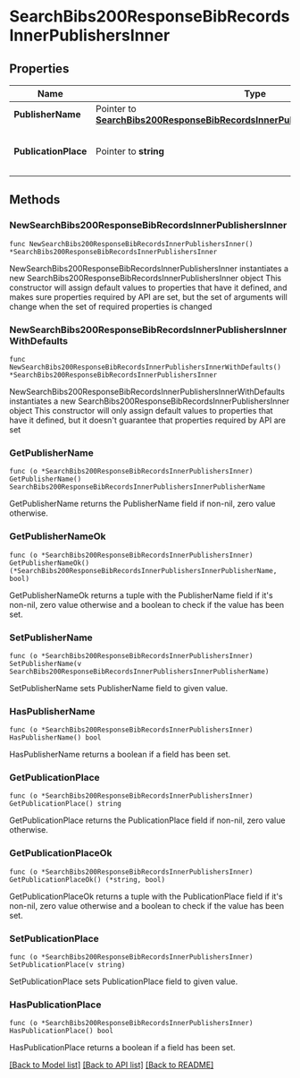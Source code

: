 # SearchBibs200ResponseBibRecordsInnerPublishersInner

## Properties

Name | Type | Description | Notes
------------ | ------------- | ------------- | -------------
**PublisherName** | Pointer to [**SearchBibs200ResponseBibRecordsInnerPublishersInnerPublisherName**](SearchBibs200ResponseBibRecordsInnerPublishersInnerPublisherName.md) |  | [optional] 
**PublicationPlace** | Pointer to **string** | Publication Place [v260sa v264sa] | [optional] 

## Methods

### NewSearchBibs200ResponseBibRecordsInnerPublishersInner

`func NewSearchBibs200ResponseBibRecordsInnerPublishersInner() *SearchBibs200ResponseBibRecordsInnerPublishersInner`

NewSearchBibs200ResponseBibRecordsInnerPublishersInner instantiates a new SearchBibs200ResponseBibRecordsInnerPublishersInner object
This constructor will assign default values to properties that have it defined,
and makes sure properties required by API are set, but the set of arguments
will change when the set of required properties is changed

### NewSearchBibs200ResponseBibRecordsInnerPublishersInnerWithDefaults

`func NewSearchBibs200ResponseBibRecordsInnerPublishersInnerWithDefaults() *SearchBibs200ResponseBibRecordsInnerPublishersInner`

NewSearchBibs200ResponseBibRecordsInnerPublishersInnerWithDefaults instantiates a new SearchBibs200ResponseBibRecordsInnerPublishersInner object
This constructor will only assign default values to properties that have it defined,
but it doesn't guarantee that properties required by API are set

### GetPublisherName

`func (o *SearchBibs200ResponseBibRecordsInnerPublishersInner) GetPublisherName() SearchBibs200ResponseBibRecordsInnerPublishersInnerPublisherName`

GetPublisherName returns the PublisherName field if non-nil, zero value otherwise.

### GetPublisherNameOk

`func (o *SearchBibs200ResponseBibRecordsInnerPublishersInner) GetPublisherNameOk() (*SearchBibs200ResponseBibRecordsInnerPublishersInnerPublisherName, bool)`

GetPublisherNameOk returns a tuple with the PublisherName field if it's non-nil, zero value otherwise
and a boolean to check if the value has been set.

### SetPublisherName

`func (o *SearchBibs200ResponseBibRecordsInnerPublishersInner) SetPublisherName(v SearchBibs200ResponseBibRecordsInnerPublishersInnerPublisherName)`

SetPublisherName sets PublisherName field to given value.

### HasPublisherName

`func (o *SearchBibs200ResponseBibRecordsInnerPublishersInner) HasPublisherName() bool`

HasPublisherName returns a boolean if a field has been set.

### GetPublicationPlace

`func (o *SearchBibs200ResponseBibRecordsInnerPublishersInner) GetPublicationPlace() string`

GetPublicationPlace returns the PublicationPlace field if non-nil, zero value otherwise.

### GetPublicationPlaceOk

`func (o *SearchBibs200ResponseBibRecordsInnerPublishersInner) GetPublicationPlaceOk() (*string, bool)`

GetPublicationPlaceOk returns a tuple with the PublicationPlace field if it's non-nil, zero value otherwise
and a boolean to check if the value has been set.

### SetPublicationPlace

`func (o *SearchBibs200ResponseBibRecordsInnerPublishersInner) SetPublicationPlace(v string)`

SetPublicationPlace sets PublicationPlace field to given value.

### HasPublicationPlace

`func (o *SearchBibs200ResponseBibRecordsInnerPublishersInner) HasPublicationPlace() bool`

HasPublicationPlace returns a boolean if a field has been set.


[[Back to Model list]](../README.md#documentation-for-models) [[Back to API list]](../README.md#documentation-for-api-endpoints) [[Back to README]](../README.md)



